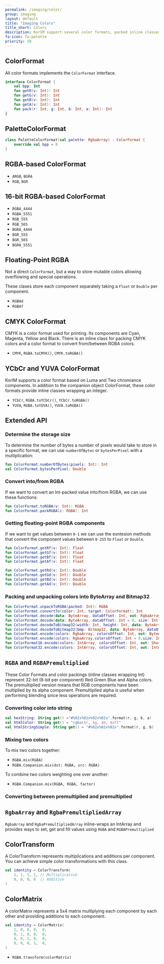 ```yaml
---
permalink: /imaging/color/
group: imaging
layout: default
title: "Imaging Colors"
title_short: Colors
description: KorIM support several color formats, packed inline classes and conversion between them as well as mixing, de/premultiplication and other optimized operations.
fa-icon: fa-palette
priority: 10
---
```


## ColorFormat

All color formats implements the `ColorFormat` interface.

```kotlin
interface ColorFormat {
    val bpp: Int
	fun getR(v: Int): Int
	fun getG(v: Int): Int
	fun getB(v: Int): Int
	fun getA(v: Int): Int
	fun pack(r: Int, g: Int, b: Int, a: Int): Int
}
```

## PaletteColorFormat

```kotlin
class PaletteColorFormat(val palette: RgbaArray) : ColorFormat {
    override val bpp = 8
}
```

## RGBA-based ColorFormat

* `ARGB`, `BGRA`
* `RGB`, `BGR`

## 16-bit RGBA-based ColorFormat

* `RGBA_4444`
* `RGBA_5551`
* `RGB_555`
* `RGB_565`
* `BGRA_4444`
* `BGR_555`
* `BGR_565`
* `BGRA_5551`

## Floating-Point RGBA

Not a direct `ColorFormat`, but a way to store mutable colors
allowing overflowing and special operations.

These clases store each component separately taking a `Float` or `Double` per component.

* `RGBAd`
* `RGBAf`

## CMYK ColorFormat

CMYK is a color format used for printing. Its components are Cyan, Magenta, Yellow and Black.
There is an inline class for packing CMYK colors and a color format to convert from/between
RGBA colors.

* `CMYK`, `RGBA.toCMYK()`, `CMYK.toRGBA()` 

## YCbCr and YUVA ColorFormat

KorIM supports a color format based on Luma and Two chromiance components.
In addition to the companion object ColorFormat, these color formats
provide inline classes wrapping an integer.

* `YCbCr`, `RGBA.toYCbCr()`, `YCbCr.toRGBA()`
* `YUVA`, `RGBA.toYUVA()`, `YUVA.toRGBA()`

## Extended API

### Determine the storage size

To determine the number of bytes a number of pixels would take to store
in a specific format, we can use `numberOfBytes` or `bytesPerPixel` with
a multiplication:

```kotlin
fun ColorFormat.numberOfBytes(pixels: Int): Int
val ColorFormat.bytesPerPixel: Double
```

### Convert into/from RGBA

If we want to convert an Int-packed value into/from RGBA,
we can use these functions: 

```kotlin
fun ColorFormat.toRGBA(v: Int): RGBA
fun ColorFormat.packRGBA(c: RGBA): Int
```

### Getting floating-point RGBA components

If we want to get values between `0-1`
we can use the exntesion methods that convert
the component values between `0-255` to `Float` or `Double`.

```kotlin
fun ColorFormat.getRf(v: Int): Float
fun ColorFormat.getGf(v: Int): Float
fun ColorFormat.getBf(v: Int): Float
fun ColorFormat.getAf(v: Int): Float

fun ColorFormat.getRd(v: Int): Double
fun ColorFormat.getGd(v: Int): Double
fun ColorFormat.getBd(v: Int): Double
fun ColorFormat.getAd(v: Int): Double
```

### Packing and unpacking colors into ByteArray and Bitmap32

```kotlin
fun ColorFormat.unpackToRGBA(packed: Int): RGBA
fun ColorFormat.convertTo(color: Int, target: ColorFormat): Int
fun ColorFormat.decode(data: ByteArray, dataOffset: Int, out: RgbaArray, outOffset: Int, size: Int, littleEndian: Boolean = true)
fun ColorFormat.decode(data: ByteArray, dataOffset: Int = 0, size: Int = (data.size / bytesPerPixel).toInt(), littleEndian: Boolean = true): RgbaArray
fun ColorFormat.decodeToBitmap32(width: Int, height: Int, data: ByteArray, dataOffset: Int = 0, littleEndian: Boolean = true): Bitmap32 
fun ColorFormat.decodeToBitmap32(bmp: Bitmap32, data: ByteArray, dataOffset: Int = 0, littleEndian: Boolean = true): Bitmap32 
fun ColorFormat.encode(colors: RgbaArray, colorsOffset: Int, out: ByteArray, outOffset: Int, size: Int, littleEndian: Boolean = true)
fun ColorFormat.encode(colors: RgbaArray,colorsOffset: Int = 0,size: Int = colors.size,littleEndian: Boolean = true)
fun ColorFormat16.encode(colors: IntArray, colorsOffset: Int, out: ShortArray, outOffset: Int, size: Int): Unit
fun ColorFormat32.encode(colors: IntArray, colorsOffset: Int, out: IntArray, outOffset: Int, size: Int): Unit
```

## `RGBA` and `RGBAPremultiplied`

These Color Formats and color packings (inline classes wrapping Int) represent
32-bit (8-bit per component) Red Green Blue and Alpha colors.
The premultiplied version means that RGB components have been multiplied by its alpha component.
Premultiplied alpha is useful when performing blending since less operations are required. 

### Converting color into string

```kotlin
val hexString: String get() ="#%02x%02x%02x%02x".format(r, g, b, a)
val htmlColor: String get() = "rgba($r, $g, $b, $af)"
val htmlStringSimple: String get() = "#%02x%02x%02x".format(r, g, b)
```

### Mixing two colors

To mix two colors together:

* `RGBA.mix(RGBA)`
* `RGBA.Companion.mix(dst: RGBA, src: RGBA)`

To combine two colors weighting one over another:

* `RGBA.Companion.mix(RGBA, RGBA, factor)`

### Converting between premultiplied and premultiplied

## `RgbaArray` and `RgbaPremultipliedArray`

`RgbaArray` and `RgbaPremultipliedArray` inline-wraps an IntArray and provides ways
to set, get and fill values using `RGBA` and `RGBAPremultiplied`

## ColorTransform

A ColorTransform represents multiplications and additions per component.
You can achieve simple color transformations with this class.

```kotlin
val identity = ColorTransform(
    1, 1, 1, 1, // Multiplicative
    0, 0, 0, 0  // Additive
)
``` 
 
## ColorMatrix

A colorMatrix represents a 5x4 matrix multiplying each component by each other
and providing additions to each component.

```kotlin
val identity = ColorMatrix(
    1, 0, 0, 0,  0,
    0, 1, 0, 0,  0,
    0, 0, 1, 0,  0,
    0, 0, 0, 1,  0,
)
``` 

* `RGBA.transform(colorMatrix)`
